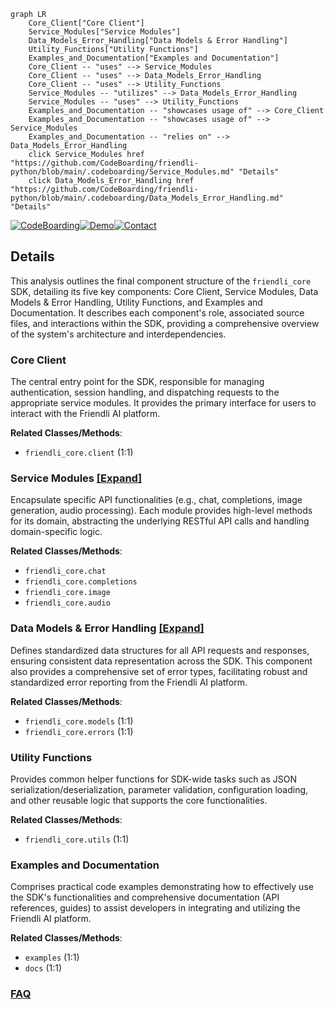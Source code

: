 ```mermaid
graph LR
    Core_Client["Core Client"]
    Service_Modules["Service Modules"]
    Data_Models_Error_Handling["Data Models & Error Handling"]
    Utility_Functions["Utility Functions"]
    Examples_and_Documentation["Examples and Documentation"]
    Core_Client -- "uses" --> Service_Modules
    Core_Client -- "uses" --> Data_Models_Error_Handling
    Core_Client -- "uses" --> Utility_Functions
    Service_Modules -- "utilizes" --> Data_Models_Error_Handling
    Service_Modules -- "uses" --> Utility_Functions
    Examples_and_Documentation -- "showcases usage of" --> Core_Client
    Examples_and_Documentation -- "showcases usage of" --> Service_Modules
    Examples_and_Documentation -- "relies on" --> Data_Models_Error_Handling
    click Service_Modules href "https://github.com/CodeBoarding/friendli-python/blob/main/.codeboarding/Service_Modules.md" "Details"
    click Data_Models_Error_Handling href "https://github.com/CodeBoarding/friendli-python/blob/main/.codeboarding/Data_Models_Error_Handling.md" "Details"
```

[![CodeBoarding](https://img.shields.io/badge/Generated%20by-CodeBoarding-9cf?style=flat-square)](https://github.com/CodeBoarding/GeneratedOnBoardings)[![Demo](https://img.shields.io/badge/Try%20our-Demo-blue?style=flat-square)](https://www.codeboarding.org/demo)[![Contact](https://img.shields.io/badge/Contact%20us%20-%20contact@codeboarding.org-lightgrey?style=flat-square)](mailto:contact@codeboarding.org)

## Details

This analysis outlines the final component structure of the `friendli_core` SDK, detailing its five key components: Core Client, Service Modules, Data Models & Error Handling, Utility Functions, and Examples and Documentation. It describes each component's role, associated source files, and interactions within the SDK, providing a comprehensive overview of the system's architecture and interdependencies.

### Core Client
The central entry point for the SDK, responsible for managing authentication, session handling, and dispatching requests to the appropriate service modules. It provides the primary interface for users to interact with the Friendli AI platform.


**Related Classes/Methods**:

- `friendli_core.client` (1:1)


### Service Modules [[Expand]](./Service_Modules.md)
Encapsulate specific API functionalities (e.g., chat, completions, image generation, audio processing). Each module provides high-level methods for its domain, abstracting the underlying RESTful API calls and handling domain-specific logic.


**Related Classes/Methods**:

- `friendli_core.chat`
- `friendli_core.completions`
- `friendli_core.image`
- `friendli_core.audio`


### Data Models & Error Handling [[Expand]](./Data_Models_Error_Handling.md)
Defines standardized data structures for all API requests and responses, ensuring consistent data representation across the SDK. This component also provides a comprehensive set of error types, facilitating robust and standardized error reporting from the Friendli AI platform.


**Related Classes/Methods**:

- `friendli_core.models` (1:1)
- `friendli_core.errors` (1:1)


### Utility Functions
Provides common helper functions for SDK-wide tasks such as JSON serialization/deserialization, parameter validation, configuration loading, and other reusable logic that supports the core functionalities.


**Related Classes/Methods**:

- `friendli_core.utils` (1:1)


### Examples and Documentation
Comprises practical code examples demonstrating how to effectively use the SDK's functionalities and comprehensive documentation (API references, guides) to assist developers in integrating and utilizing the Friendli AI platform.


**Related Classes/Methods**:

- `examples` (1:1)
- `docs` (1:1)




### [FAQ](https://github.com/CodeBoarding/GeneratedOnBoardings/tree/main?tab=readme-ov-file#faq)
